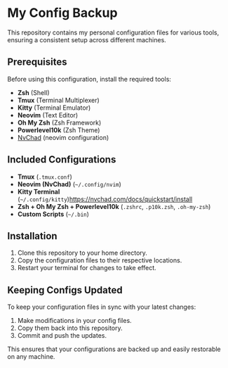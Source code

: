 # My Config Backup

This repository contains my personal configuration files for various tools, ensuring a consistent setup across different machines.

## Prerequisites

Before using this configuration, install the required tools:

- **Zsh** (Shell)
- **Tmux** (Terminal Multiplexer)
- **Kitty** (Terminal Emulator)
- **Neovim** (Text Editor)
- **Oh My Zsh** (Zsh Framework)
- **Powerlevel10k** (Zsh Theme)
- [NvChad](https://nvchad.com/docs/quickstart/install) (neovim configuration)

## Included Configurations

- **Tmux** (`.tmux.conf`)
- **Neovim (NvChad)** (`~/.config/nvim`)
- **Kitty Terminal** (`~/.config/kitty`)https://nvchad.com/docs/quickstart/install
- **Zsh + Oh My Zsh + Powerlevel10k** (`.zshrc`, `.p10k.zsh`, `.oh-my-zsh`)
- **Custom Scripts** (`~/.bin`)

## Installation

1. Clone this repository to your home directory.
2. Copy the configuration files to their respective locations.
3. Restart your terminal for changes to take effect.

## Keeping Configs Updated

To keep your configuration files in sync with your latest changes:
1. Make modifications in your config files.
2. Copy them back into this repository.
3. Commit and push the updates.

This ensures that your configurations are backed up and easily restorable on any machine.

